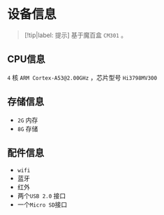 # 设备信息

> [!tip|label: 提示]
> 基于魔百盒 `CM301` 。

## CPU信息

`4` 核 `ARM Cortex-A53@2.00GHz` ，芯片型号 `Hi3798MV300`

## 存储信息

* `2G` 内存
* `8G` 存储

## 配件信息

* `wifi`
* 蓝牙
* 红外
* 两个`USB 2.0` 接口
* 一个`Micro SD`接口
